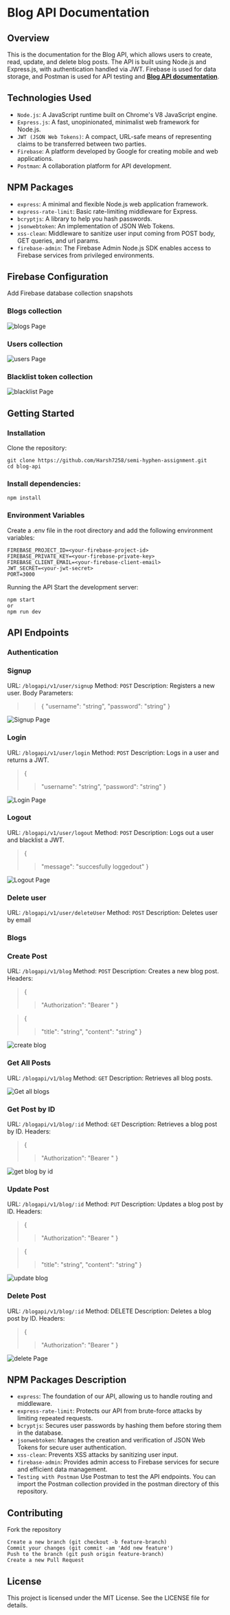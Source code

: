 # Blog API Documentation

## Overview

This is the documentation for the Blog API, which allows users to create, read, update, and delete blog posts. The API is built using Node.js and Express.js, with authentication handled via JWT. Firebase is used for data storage, and Postman is used for API testing and **[Blog API documentation](https://documenter.getpostman.com/view/31106866/2sA3XPENvS)**.

## Technologies Used

- `Node.js`: A JavaScript runtime built on Chrome's V8 JavaScript engine.
- `Express.js`: A fast, unopinionated, minimalist web framework for Node.js.
- `JWT (JSON Web Tokens)`: A compact, URL-safe means of representing claims to be transferred between two parties.
- `Firebase`: A platform developed by Google for creating mobile and web applications.
- `Postman`: A collaboration platform for API development.

## NPM Packages

- `express`: A minimal and flexible Node.js web application framework.
- `express-rate-limit`: Basic rate-limiting middleware for Express.
- `bcryptjs`: A library to help you hash passwords.
- `jsonwebtoken`: An implementation of JSON Web Tokens.
- `xss-clean`: Middleware to sanitize user input coming from POST body, GET queries, and url params.
- `firebase-admin`: The Firebase Admin Node.js SDK enables access to Firebase services from privileged environments.

## Firebase Configuration

Add Firebase database collection snapshots

### Blogs collection

![blogs Page](/assests/images/blogs.png)

### Users collection

![users Page](/assests/images/users.png)

### Blacklist token collection

![blacklist Page](/assests/images/blacklist.png)

## Getting Started

### Installation

Clone the repository:

```
git clone https://github.com/Harsh7258/semi-hyphen-assignment.git
cd blog-api
```

### Install dependencies:

```
npm install
```

### Environment Variables

Create a .env file in the root directory and add the following environment variables:

```
FIREBASE_PROJECT_ID=<your-firebase-project-id>
FIREBASE_PRIVATE_KEY=<your-firebase-private-key>
FIREBASE_CLIENT_EMAIL=<your-firebase-client-email>
JWT_SECRET=<your-jwt-secret>
PORT=3000
```

Running the API
Start the development server:

```
npm start
or
npm run dev
```

## API Endpoints

### Authentication

### Signup

URL: `/blogapi/v1/user/signup`
Method: `POST`
Description: Registers a new user.
Body Parameters:

> > {
> > "username": "string",
> > "password": "string"
> > }

![Signup Page](/assests/images/signup.png)

### Login

URL: `/blogapi/v1/user/login`
Method: `POST`
Description: Logs in a user and returns a JWT.

> {
>
> > "username": "string",
> > "password": "string"
> > }

![Login Page](/assests/images/login.png)

### Logout

URL: `/blogapi/v1/user/logout`
Method: `POST`
Description: Logs out a user and blacklist a JWT.

> {
>
> > "message": "succesfully loggedout"
> > }

![Logout Page](/assests/images/logout.png)

### Delete user

URL: `/blogapi/v1/user/deleteUser`
Method: `POST`
Description: Deletes user by email

### Blogs

### Create Post

URL: `/blogapi/v1/blog`
Method: `POST`
Description: Creates a new blog post.
Headers:

> {
>
> > "Authorization": "Bearer <token>"
> > }

> {
>
> > "title": "string",
> > "content": "string"
> > }

![create blog](/assests/images/createblog.png)

### Get All Posts

URL: `/blogapi/v1/blog`
Method: `GET`
Description: Retrieves all blog posts.

![Get all blogs](/assests/images/getallblogs.png)

### Get Post by ID

URL: `/blogapi/v1/blog/:id`
Method: `GET`
Description: Retrieves a blog post by ID.
Headers:

> {
>
> > "Authorization": "Bearer <token>"
> > }

![get blog by id](/assests/images/blogbyid.png)

### Update Post

URL: `/blogapi/v1/blog/:id`
Method: `PUT`
Description: Updates a blog post by ID.
Headers:

> {
>
> > "Authorization": "Bearer <token>"
> > }

> {
>
> > "title": "string",
> > "content": "string"
> > }

![update blog](/assests/images/updateblog.png)

### Delete Post

URL: `/blogapi/v1/blog/:id`
Method: DELETE
Description: Deletes a blog post by ID.
Headers:

> {
>
> > "Authorization": "Bearer <token>"
> > }

![delete Page](/assests/images/deleteblog.png)

## NPM Packages Description

- `express`: The foundation of our API, allowing us to handle routing and middleware.
- `express-rate-limit`: Protects our API from brute-force attacks by limiting repeated requests.
- `bcryptjs`: Secures user passwords by hashing them before storing them in the database.
- `jsonwebtoken`: Manages the creation and verification of JSON Web Tokens for secure user authentication.
- `xss-clean`: Prevents XSS attacks by sanitizing user input.
- `firebase-admin`: Provides admin access to Firebase services for secure and efficient data management.
- `Testing with Postman`
  Use Postman to test the API endpoints. You can import the Postman collection provided in the postman directory of this repository.

## Contributing

Fork the repository

```
Create a new branch (git checkout -b feature-branch)
Commit your changes (git commit -am 'Add new feature')
Push to the branch (git push origin feature-branch)
Create a new Pull Request
```

## License

This project is licensed under the MIT License. See the LICENSE file for details.
